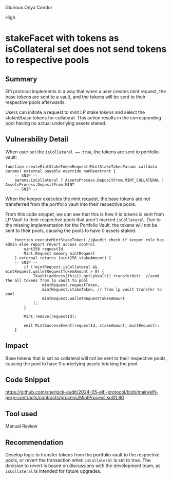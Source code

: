 Glorious Onyx Condor

High

# stakeFacet with tokens as isCollateral set does not send tokens to respective pools

## Summary
Elfi protocol implements in a way that when a user creates mint request, the base tokens are sent to a vault, and the tokens will be sent to their respective pools afterwards.

Users can initiate a request to mint LP stake tokens and select the staked/base tokens for collateral. This action results in the corresponding pool having no actual underlying assets staked.

## Vulnerability Detail
When user set the `isCollateral == true`, the tokens are sent to portfolio vault:

```solidity
function createMintStakeTokenRequest(MintStakeTokenParams calldata params) external payable override nonReentrant {
    -- SNIP -- 
    params.isCollateral ? AssetsProcess.DepositFrom.MINT_COLLATERAL : AssetsProcess.DepositFrom.MINT
    -- SNIP -- 
```

When the keeper executes the mint request, the base tokens are not transferred from the portfolio vault into their respective pools. 

From this code snippet, we can see that this is how it is tokens is sent from LP Vault to their respective pools that aren't marked `isCollateral`. Due to the missing implementation for the Portfolio Vault, the tokens will not be sent to their pools, causing the pools to have 0 assets staked.
```solidity
    function executeMintStakeToken( //@audit check if keeper role has admin else report revert access control
        uint256 requestId,
        Mint.Request memory mintRequest
    ) external returns (uint256 stakeAmount) {
    -- SNIP -- 
        if (!mintRequest.isCollateral && mintRequest.walletRequestTokenAmount > 0) {
            IVault(address(this)).getLpVault().transferOut(  //send the all tokens from lp vault to pool
                mintRequest.requestToken,
                mintRequest.stakeToken, // from lp vault transfer to pool
                mintRequest.walletRequestTokenAmount
            );
        }

        Mint.remove(requestId);

        emit MintSuccessEvent(requestId, stakeAmount, mintRequest);
    }
```
## Impact
Base tokens that is set as collateral will not be sent to their respective pools, causing the pool to have 0 underlying assets bricking the pool.
## Code Snippet
https://github.com/sherlock-audit/2024-05-elfi-protocol/blob/main/elfi-perp-contracts/contracts/process/MintProcess.sol#L80
## Tool used

Manual Review

## Recommendation
Develop logic to transfer tokens from the portfolio vault to the respective pools, or revert the transaction when `isCollateral` is set to true. The decision to revert is based on discussions with the development team, as `isCollateral` is intended for future upgrades.